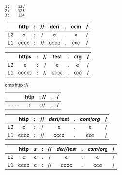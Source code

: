 
```
1:    123
2:    123
3:    124
```



|  | http | : | // | deri | . | com | / |
| ---- | :---: |:---:|:---:|:---:|:---:|:---:|:---:|
| L2 | c | : | / | c | . | c | /|
| L1 | cccc | :| // | cccc |.|ccc|/|

|  | https | : | // | test | . | org | / |
| ---- | :---: |:---:|:---:|:---:|:---:|:---:|:---:|
| L2 | c | : | / | c | . | c | /|
| L1 | ccccc | :| // | cccc |.|ccc|/|

cmp http ://

|  | http |  : // |  . |  / |
| ---- |:---:|:---:|:---:|:---:|
 | ---- |c|://|.|/|


|  | http |  : | // | *deri/test* | . | *com/org* | / |
| ---- |:---:|:---:|:---:|:---:|:---:|:---:|:---:|
| L2 | c | : | / | c | . | c | /|
| L1 | cccc |  :| // | cccc |.|ccc|/|



|  | http | *s*| : | // | *deri/test* | . | *com/org* | / |
| ---- |:---:|:---:|:---:|:---:|:---:|:---:|:---:|:---:|
| L2 | c | c|: | / | c | . | c | /|
| L1 | cccc | c| :| // | cccc |.|ccc|/|

